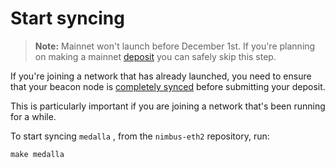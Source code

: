 
# Start syncing

> **Note:** Mainnet won't launch before December 1st. If you're planning on making a mainnet [deposit](./deposit.md) you can safely skip this step.

If you're joining a network that has already launched, you need to ensure that your beacon node is [completely synced](./keep-an-eye.md#keep-track-of-your-syncing-progress) before submitting your deposit.

This is particularly important if you are joining a network that's been running for a while.


To start syncing `medalla` , from the `nimbus-eth2` repository, run:

```
make medalla
```





